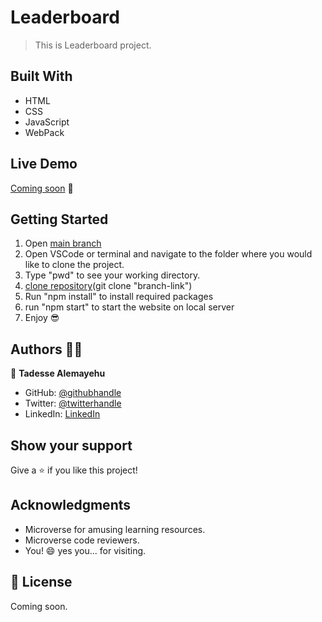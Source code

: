 # Leaderboard

> This is Leaderboard project.

## Built With

- HTML
- CSS
- JavaScript
- WebPack

## Live Demo

[Coming soon]() 🙂

## Getting Started

1. Open [main branch](https://github.com/Tadesse-Alemayehu/Math-Magicians)
2. Open VSCode or terminal and navigate to the folder where you would like to clone the project.
3. Type "pwd" to see your working directory.
4. [clone repository](https://github.com/Tadesse-Alemayehu/Math-Magicians)(git clone "branch-link")
5. Run "npm install" to install required packages
6. run "npm start" to start the website on local server
7. Enjoy 😎

## Authors 👱‍♂️

👤 **Tadesse Alemayehu**

- GitHub: [@githubhandle](https://github.com/Tadesse-Alemayehu)
- Twitter: [@twitterhandle](https://twitter.com/TadesseWebDev)
- LinkedIn: [LinkedIn](https://www.linkedin.com/in/tadesse-alemayehu-60141a221/)

## Show your support

Give a ⭐️ if you like this project!

## Acknowledgments

- Microverse for amusing learning resources.
- Microverse code reviewers.
- You! 😄 yes you... for visiting.

## 📝 License

Coming soon.
